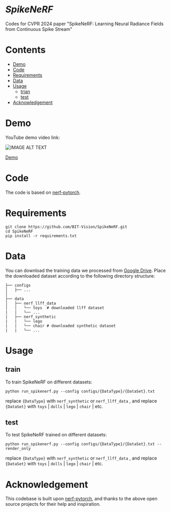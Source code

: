 # ***SpikeNeRF***
Codes for CVPR 2024 paper "SpikeNeRF: Learning Neural Radiance Fields from Continuous Spike Stream"


# Contents
- [Demo](#Demo)
- [Code](#Code)
- [Requirements](#Requirements)
- [Data](#Data)
- [Usage](#Usage)
  - [trian](#train)
  - [test](#test)
- [Acknowledgement](#Acknowledgement)


# Demo
YouTube demo video link:

![IMAGE ALT TEXT](http://img.youtube.com/vi/AX07rpFppCc/10.jpg)

[Demo](https://www.youtube.com/watch?v=AX07rpFppCc "SpikeNeRF")


# Code
The code is based on [nerf-pytorch](https://github.com/yenchenlin/nerf-pytorch).


# Requirements

```
git clone https://github.com/BIT-Vision/SpikeNeRF.git
cd SpikeNeRF
pip install -r requirements.txt
```


# Data
You can download the training data we processed from [Google Drive](https://drive.google.com/drive/my-drive).
Place the downloaded dataset according to the following directory structure:
```
├── configs                                                                                                       
│   ├── ...                                                                                     
│                                                                                               
├── data                                                                                                                                                                                                       
│   ├── nerf_llff_data                                                                                                                                                                                                                              
│   │   └── toys  # downloaded llff dataset                                                                                  
|   |   └── ...
|   ├── nerf_synthetic
|   |   └── lego
|   |   └── chair # downloaded synthetic dataset
|   |   └── ...
```


# Usage

## train
To train SpikeNeRF on different datasets:
```
python run_spikenerf.py --config configs/{DataType}/{DataSet}.txt
```
replace ```{DataType}``` with ```nerf_synthetic``` or ```nerf_llff_data``` , and replace ```{DataSet}``` with ```toys``` | ```dolls``` | ```lego``` | ```chair``` | etc.

## test
To test SpikeNeRF trained on different datasets:
```
python run_spikenerf.py --config configs/{DataType}/{DataSet}.txt --render_only
```
replace ```{DataType}``` with ```nerf_synthetic``` or ```nerf_llff_data``` , and replace ```{DataSet}``` with ```toys``` | ```dolls``` | ```lego``` | ```chair``` | etc.


# Acknowledgement
This codebase is built upon [nerf-pytorch](https://github.com/yenchenlin/nerf-pytorch), and thanks to the above open source projects for their help and inspiration.
